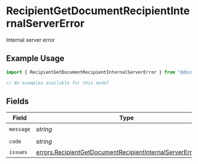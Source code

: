 # RecipientGetDocumentRecipientInternalServerError

Internal server error

## Example Usage

```typescript
import { RecipientGetDocumentRecipientInternalServerError } from "@documenso/sdk-typescript/models/errors";

// No examples available for this model
```

## Fields

| Field                                                                                                                                          | Type                                                                                                                                           | Required                                                                                                                                       | Description                                                                                                                                    |
| ---------------------------------------------------------------------------------------------------------------------------------------------- | ---------------------------------------------------------------------------------------------------------------------------------------------- | ---------------------------------------------------------------------------------------------------------------------------------------------- | ---------------------------------------------------------------------------------------------------------------------------------------------- |
| `message`                                                                                                                                      | *string*                                                                                                                                       | :heavy_check_mark:                                                                                                                             | N/A                                                                                                                                            |
| `code`                                                                                                                                         | *string*                                                                                                                                       | :heavy_check_mark:                                                                                                                             | N/A                                                                                                                                            |
| `issues`                                                                                                                                       | [errors.RecipientGetDocumentRecipientInternalServerErrorIssue](../../models/errors/recipientgetdocumentrecipientinternalservererrorissue.md)[] | :heavy_minus_sign:                                                                                                                             | N/A                                                                                                                                            |